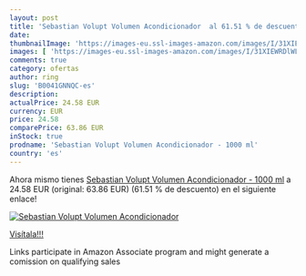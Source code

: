 ```yaml
---
layout: post
title: 'Sebastian Volupt Volumen Acondicionador  al 61.51 % de descuento'
date: 
thumbnailImage: 'https://images-eu.ssl-images-amazon.com/images/I/31XIEWRDlWL._SL200_.jpg'
images: [ 'https://images-eu.ssl-images-amazon.com/images/I/31XIEWRDlWL._SL200_.jpg' ]
comments: true
category: ofertas
author: ring
slug: 'B0041GNNQC-es'
description:
actualPrice: 24.58 EUR
currency: EUR
price: 24.58
comparePrice: 63.86 EUR
inStock: true
prodname: 'Sebastian Volupt Volumen Acondicionador - 1000 ml'
country: 'es'
---
```


Ahora mismo tienes [Sebastian Volupt Volumen Acondicionador - 1000 ml](https://www.amazon.es/dp/B0041GNNQC/?tag=tolees-21) a 24.58 EUR (original: 63.86 EUR) (61.51 %  de descuento) en el siguiente enlace!

[![Sebastian Volupt Volumen Acondicionador ](https://images-eu.ssl-images-amazon.com/images/I/31XIEWRDlWL._SL200_.jpg)](https://www.amazon.es/dp/B0041GNNQC/?tag=tolees-21)

[Visítala!!!](https://www.amazon.es/dp/B0041GNNQC/?tag=tolees-21)

Links participate in Amazon Associate program and might generate a comission on qualifying sales
